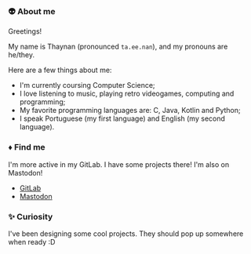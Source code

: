 ### :alien: About me

Greetings!

My name is Thaynan (pronounced `ta.ee.nan`), and my pronouns are he/they.

Here are a few things about me:
- I'm currently coursing Computer Science;
- I love listening to music, playing retro videogames, computing and programming;
- My favorite programming languages are: C, Java, Kotlin and Python;
- I speak Portuguese (my first language) and English (my second language).

### :diamonds: Find me

I'm more active in my GitLab. I have some projects there! I'm also on Mastodon!

- [GitLab](https://gitlab.com/piskomauz)
- <a rel="me" href="https://tech.lgbt/piskomauz">Mastodon</a>

### :sparkles: Curiosity

I've been designing some cool projects. They should pop up somewhere when ready :D
